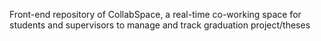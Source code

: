 Front-end repository of CollabSpace, a real-time co-working space for students and supervisors to manage and track graduation project/theses
